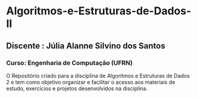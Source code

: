  # Algoritmos-e-Estruturas-de-Dados-II 
## Discente : Júlia Alanne Silvino dos Santos
### Curso:  Engenharia de Computação (UFRN)
O Repositório criado para a disciplina de Algoritmos e Estruturas de Dados 2 e 
tem como objetivo organizar e facilitar o acesso aos materiais de estudo, exercícios e projetos desenvolvidos na disciplina.
